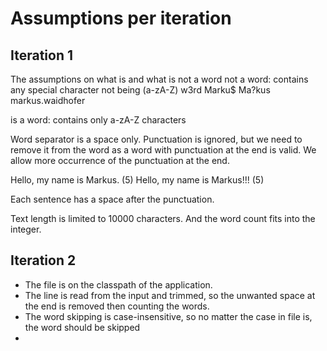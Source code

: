 # Assumptions per iteration

## Iteration 1
The assumptions on what is and what is not a word
not a word: contains any special character not being (a-zA-Z)
w3rd
Marku$
Ma?kus
markus.waidhofer

is a word:
contains only a-zA-Z characters

Word separator is a space only.
Punctuation is ignored, but we need to remove it from the word as a word with punctuation at the end is valid. 
We allow more occurrence of the punctuation at the end.  

Hello, my name is Markus. (5)
Hello, my name is Markus!!! (5)

Each sentence has a space after the punctuation.

Text length is limited to 10000 characters. And the word count fits into the integer.

## Iteration 2
* The file is on the classpath of the application.
* The line is read from the input and trimmed, so the unwanted space at the end is removed then counting the words.
* The word skipping is case-insensitive, so no matter the case in file is, the word should be skipped
* 